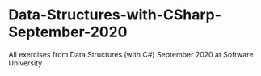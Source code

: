 # Data-Structures-with-CSharp-September-2020
 All exercises from Data Structures (with C#) September 2020 at Software University

